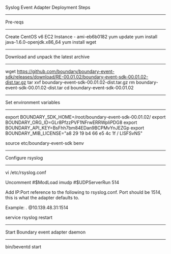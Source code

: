 Syslog Event Adapter Deployment Steps

******************************************************
Pre-reqs
******************************************************
Create CentOS v6 EC2 Instance - ami-eb6b0182
yum update
yum install java-1.6.0-openjdk.x86_64
yum install wget

******************************************************
Download and unpack the latest archive
******************************************************
wget https://github.com/boundary/boundary-event-sdk/releases/download/RE-00.01.02/boundary-event-sdk-00.01.02-dist.tar.gz
tar xvf boundary-event-sdk-00.01.02-dist.tar.gz
rm boundary-event-sdk-00.01.02-dist.tar 
cd boundary-event-sdk-00.01.02

******************************************************
Set environment variables
******************************************************
export BOUNDARY_SDK_HOME=/root/boundary-event-sdk-00.01.02/
export BOUNDARY_ORG_ID=GLr8PfzzPVF1NFrwERRWpIiPDG8
export BOUNDARY_API_KEY=BsFhh7bm84EDan9BCPMvYnJEZGp
export BOUNDARY_MIB_LICENSE="a8 29 19 b4 66 e5 4c 1f / LlSFSvNS"

source etc/boundary-event-sdk
benv

******************************************************
Configure rsyslog
******************************************************
vi /etc/rsyslog.conf

Uncomment
#$ModLoad imudp
#$UDPServerRun 514

Add IP:Port reference to the following to rsyslog.conf. Port should be 1514, this is what the adapter defaults to.

Example:
*.* @10.139.48.31:1514

service rsyslog restart

******************************************************
Start Boundary event adapter daemon
******************************************************
bin/beventd start

